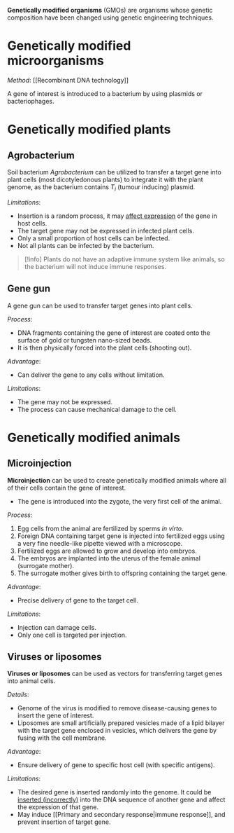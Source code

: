 **Genetically modified organisms** (GMOs) are organisms whose <span class="hi-green">genetic composition have been changed</span> using genetic engineering techniques.

# Genetically modified microorganisms
*Method*: [[Recombinant DNA technology]]

A gene of interest is introduced to a bacterium by using <span class="hi-blue">plasmids or bacteriophages</span>.

# Genetically modified plants
## Agrobacterium
Soil bacterium *Agrobacterium* can be utilized to transfer a target gene into plant cells (most <span class="hi-blue">dicotyledonous plants</span>) to integrate it with the plant genome, as the bacterium contains $T_i$ (<span class="hi-blue">tumour inducing</span>) plasmid.

*Limitations*:
- Insertion is a <span class="hi-green">random process</span>, it may <u>affect expression</u> of the gene in host cells.
- The <span class="hi-green">target gene may not be expressed</span> in infected plant cells.
- Only a <span class="hi-green">small proportion of host cells</span> can be infected.
- <span class="hi-green">Not all plants can be infected</span> by the bacterium.

> [!info]
> Plants do not have an adaptive immune system like animals, so the bacterium will not induce immune responses.

## Gene gun
A <span class="hi-blue">gene gun</span> can be used to transfer target genes into plant cells. 

*Process*:
- DNA fragments containing the gene of interest are coated onto the surface of gold or tungsten nano-sized beads.
- It is then physically forced into the plant cells <span class="hi-green">(shooting out)</span>.

*Advantage*:
- Can deliver the gene to any cells without limitation.

*Limitations*:
- The gene may not be expressed.
- The process can cause mechanical damage to the cell.

# Genetically modified animals
## Microinjection
**Microinjection** can be used to create genetically modified animals where all of their cells contain the gene of interest.
- The gene is introduced into the zygote, the very first cell of the animal.

*Process*:
1. Egg cells from the animal are fertilized by sperms *in virto*.
2. Foreign DNA containing target gene is injected into <span class="hi-blue">fertilized eggs</span> using a very fine needle-like pipette viewed with a microscope.
3. Fertilized eggs are allowed to <span class="hi-green">grow and develop into embryos</span>.
4. The embryos are implanted into the uterus of the female animal (<span class="hi-blue">surrogate mother</span>).
5. The surrogate mother gives birth to offspring containing the target gene.

*Advantage*:
- Precise delivery of gene to the target cell.

*Limitations*:
- Injection can damage cells.
- Only one cell is targeted per injection.

## Viruses or liposomes
**Viruses or liposomes** can be used as vectors for transferring target genes into animal cells.

*Details*:
- Genome of the <span class="hi-blue">virus</span> is modified to remove disease-causing genes to insert the gene of interest.
- <span class="hi-blue">Liposomes</span> are small artificially prepared vesicles made of a <span class="hi-green">lipid bilayer</span> with the target gene enclosed in vesicles, which delivers the gene by fusing with the cell membrane.

*Advantage*:
- Ensure delivery of gene to specific host cell (with specific antigens).

*Limitations*:
- The desired gene is <span class="hi-green">inserted randomly</span> into the genome. It could be <u>inserted (incorrectly)</u> into the DNA sequence of another gene and affect the expression of that gene.
- May induce [[Primary and secondary response|immune response]], and prevent insertion of target gene.
